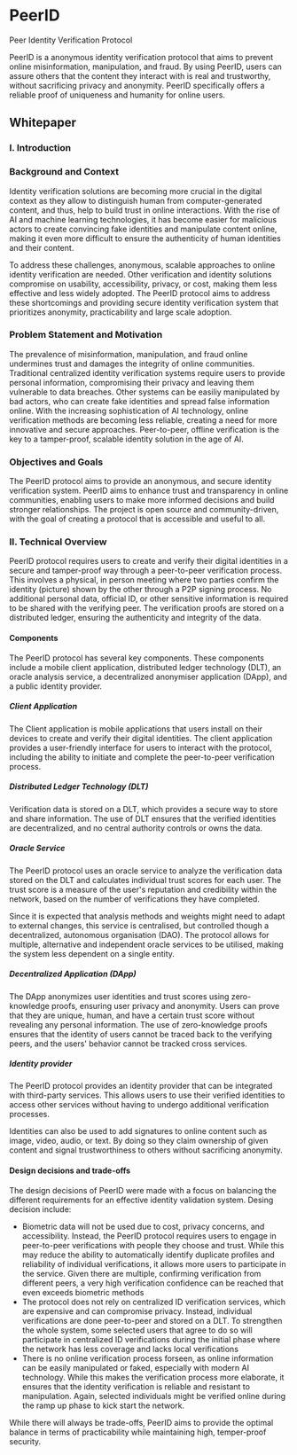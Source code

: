 # PeerID
Peer Identity Verification Protocol

PeerID is a anonymous identity verification protocol that aims to prevent online misinformation, manipulation, and fraud. By using PeerID, users can assure others that the content they interact with is real and trustworthy, without sacrificing privacy and anonymity. PeerID specifically offers a reliable proof of uniqueness and humanity for online users.

## Whitepaper

### I. Introduction

### Background and Context

Identity verification solutions are becoming more crucial in the digital context as they allow to distinguish human from computer-generated content, and thus, help to build trust in online interactions. With the rise of AI and machine learning technologies, it has become easier for malicious actors to create convincing fake identities and manipulate content online, making it even more difficult to ensure the authenticity of human identities and their content.

To address these challenges, anonymous, scalable approaches to online identity verification are needed. Other verification and identity solutions compromise on usability, accessibility, privacy, or cost, making them less effective and less widely adopted. The PeerID protocol aims to address these shortcomings and providing secure identity verification system that prioritizes anonymity, practicability and large scale adoption.

### Problem Statement and Motivation

The prevalence of misinformation, manipulation, and fraud online undermines trust and damages the integrity of online communities. Traditional centralized identity verification systems require users to provide personal information, compromising their privacy and leaving them vulnerable to data breaches. Other systems can be easiliy manipulated by bad actors, who can create fake identities and spread false information online. With the increasing sophistication of AI technology, online verification methods are becoming less reliable, creating a need for more innovative and secure approaches. Peer-to-peer, offline verification is the key to a tamper-proof, scalable identity solution in the age of AI.

### Objectives and Goals

The PeerID protocol aims to provide an anonymous, and secure identity verification system. PeerID aims to enhance trust and transparency in online communities, enabling users to make more informed decisions and build stronger relationships. The project is open source and community-driven, with the goal of creating a protocol that is accessible and useful to all.

### II. Technical Overview

PeerID protocol requires users to create and verify their digital identities in a secure and tamper-proof way through a peer-to-peer verification process. This involves a physical, in person meeting where two parties confirm the identity (picture) shown by the other through a P2P signing process. No additional personal data, official ID, or other sensitive information is required to be shared with the verifying peer. The verification proofs are stored on a distributed ledger, ensuring the authenticity and integrity of the data. 

#### Components

The PeerID protocol has several key components. These components include a mobile client application, distributed ledger technology (DLT), an oracle analysis service, a decentralized anonymiser application (DApp), and a public identity provider.

##### Client Application

The Client application is mobile applications that users install on their devices to create and verify their digital identities. The client application provides a user-friendly interface for users to interact with the protocol, including the ability to initiate and complete the peer-to-peer verification process.

##### Distributed Ledger Technology (DLT)

Verification data is stored on a DLT, which provides a secure way to store and share information. The use of DLT ensures that the verified identities are decentralized, and no central authority controls or owns the data.

##### Oracle Service

The PeerID protocol uses an oracle service to analyze the verification data stored on the DLT and calculates individual trust scores for each user. The trust score is a measure of the user's reputation and credibility within the network, based on the number of verifications they have completed.

Since it is expected that analysis methods and weights might need to adapt to external changes, this service is centralised, but controlled though a decentralized, autonomous organisation (DAO). The protocol allows for multiple, alternative and independent oracle services to be utilised, making the system less dependent on a single entity.  

##### Decentralized Application (DApp)

The DApp anonymizes user identities and trust scores using zero-knowledge proofs, ensuring user privacy and anonymity. Users can prove that they are unique, human, and have a certain trust score without revealing any personal information. The use of zero-knowledge proofs ensures that the identity of users cannot be traced back to the verifying peers, and the users' behavior cannot be tracked cross services.

##### Identity provider

The PeerID protocol provides an identity provider that can be integrated with third-party services. This allows users to use their verified identities to access other services without having to undergo additional verification processes.

Identities can also be used to add signatures to online content such as image, video, audio, or text. By doing so they claim ownership of given content and signal trustworthiness to others without sacrificing anonymity. 

#### Design decisions and trade-offs

The design decisions of PeerID were made with a focus on balancing the different requirements for an effective identity validation system. Desing decision include:

- Biometric data will not be used due to cost, privacy concerns, and accessibility. Instead, the PeerID protocol requires users to engage in peer-to-peer verifications with people they choose and trust. While this may reduce the ability to automatically identify duplicate profiles and reliability of individual verifications, it allows more users to participate in the service. Given there are multiple, confirming verification from different peers, a very high verification confidence can be reached that even exceeds biometric methods
- The protocol does not rely on centralized ID verification services, which are expensive and can compromise privacy. Instead, individual verifications are done peer-to-peer and stored on a DLT. To strengthen the whole system, some selected users that agree to do so will participate in centralized ID verifications during the initial phase where the network has less coverage and lacks local verifications
- There is no online verification process forseen, as online information can be easily manipulated or faked, especially with modern AI technology. While this makes the verification process more elaborate, it ensures that the identity verification is reliable and resistant to manipulation. Again, selected individuals might be verified online during the ramp up phase to kick start the network.

While there will always be trade-offs, PeerID aims to provide the optimal balance in terms of practicability while maintaining high, temper-proof security. 

